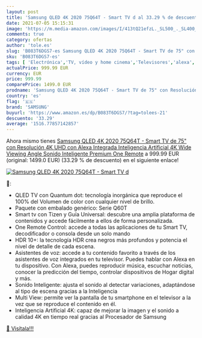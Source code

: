 ```yaml
---
layout: post
title: 'Samsung QLED 4K 2020 75Q64T - Smart TV d al 33.29 % de descuento'
date: 2021-07-05 15:15:31
image: 'https://m.media-amazon.com/images/I/413tQ21efzL._SL500_._SL400_.jpg'
comments: true
category: ofertas
author: 'tole.es'
slug: 'B083T6DGS7-es Samsung QLED 4K 2020 75Q64T - Smart TV de 75" con...'
sku: 'B083T6DGS7-es'
tags: [ 'Electrónica','TV, vídeo y home cinema','Televisores','alexa','samsung', ]
actualPrice: 999.99 EUR
currency: EUR
price: 999.99
comparePrice: 1499.0 EUR
prodname: 'Samsung QLED 4K 2020 75Q64T - Smart TV de 75" con Resolución 4K UHD  con Alexa Integrada  Inteligencia Artificial 4K Wide Viewing Angle  Sonido Inteligente  Premium One Remote'
country: 'es'
flag: '🇪🇸'
brand: 'SAMSUNG'
buyurl: 'https://www.amazon.es/dp/B083T6DGS7/?tag=tolees-21'
descuento: '33.29'
average: '1516.77857142857'
---
```


Ahora mismo tienes [Samsung QLED 4K 2020 75Q64T - Smart TV de 75" con Resolución 4K UHD  con Alexa Integrada  Inteligencia Artificial 4K Wide Viewing Angle  Sonido Inteligente  Premium One Remote](https://www.amazon.es/dp/B083T6DGS7/?tag=tolees-21) a 999.99 EUR (original: 1499.0 EUR) (33.29 %  de descuento) en el siguiente enlace!

[![Samsung QLED 4K 2020 75Q64T - Smart TV d](https://m.media-amazon.com/images/I/413tQ21efzL._SL500_._SL400_.jpg)](https://www.amazon.es/dp/B083T6DGS7/?tag=tolees-21)

🔎:

- QLED TV con Quantum dot: tecnología inorgánica que reproduce el 100% del Volumen de color con cualquier nivel de brillo.
- Paquete con embalado genérico: Serie Q60T
- Smart tv con Tizen y Guía Universal: descubre una amplia plataforma de contenidos y accede fácilmente a ellos de forma personalizada.
- One Remote Control: accede a todas las aplicaciones de tu Smart TV, decodificador o consola desde un solo mando
- HDR 10+: la tecnología HDR crea negros más profundos y potencia el nivel de detalle de cada escena.
- Asistentes de voz: accede a tu contenido favorito a través de los asistentes de voz integrados en tu televisor. Puedes hablar con Alexa en tu dispositivo. Con Alexa, puedes reproducir música, escuchar noticias, conocer la predicción del tiempo, controlar dispositivos de Hogar digital y más.
- Sonido Inteligente: ajusta el sonido al detectar variaciones, adaptándose al tipo de escena gracias a la Inteligencia
- Multi View: permite ver la pantalla de tu smartphone en el televisor a la vez que se reproduce el contenido en él.
- Inteligencia Artificial 4K: capaz de mejorar la imagen y el sonido a calidad 4K en tiempo real gracias al Procesador de Samsung

[🛒 Visítala!!!](https://www.amazon.es/dp/B083T6DGS7/?tag=tolees-21)
